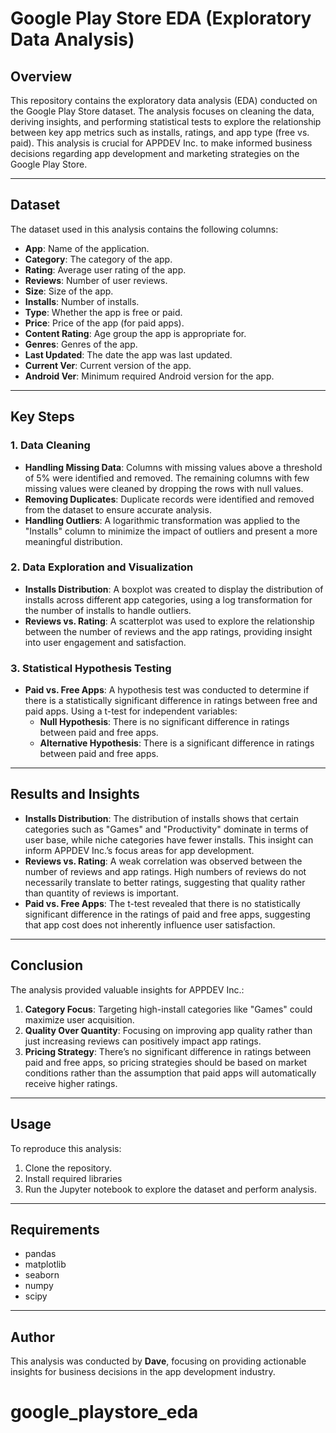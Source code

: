 # Google Play Store EDA (Exploratory Data Analysis)

## Overview

This repository contains the exploratory data analysis (EDA) conducted on the Google Play Store dataset. The analysis focuses on cleaning the data, deriving insights, and performing statistical tests to explore the relationship between key app metrics such as installs, ratings, and app type (free vs. paid). This analysis is crucial for APPDEV Inc. to make informed business decisions regarding app development and marketing strategies on the Google Play Store.

---

## Dataset

The dataset used in this analysis contains the following columns:
- **App**: Name of the application.
- **Category**: The category of the app.
- **Rating**: Average user rating of the app.
- **Reviews**: Number of user reviews.
- **Size**: Size of the app.
- **Installs**: Number of installs.
- **Type**: Whether the app is free or paid.
- **Price**: Price of the app (for paid apps).
- **Content Rating**: Age group the app is appropriate for.
- **Genres**: Genres of the app.
- **Last Updated**: The date the app was last updated.
- **Current Ver**: Current version of the app.
- **Android Ver**: Minimum required Android version for the app.

---

## Key Steps

### 1. Data Cleaning
- **Handling Missing Data**: Columns with missing values above a threshold of 5% were identified and removed. The remaining columns with few missing values were cleaned by dropping the rows with null values.
- **Removing Duplicates**: Duplicate records were identified and removed from the dataset to ensure accurate analysis.
- **Handling Outliers**: A logarithmic transformation was applied to the "Installs" column to minimize the impact of outliers and present a more meaningful distribution.

### 2. Data Exploration and Visualization
- **Installs Distribution**: A boxplot was created to display the distribution of installs across different app categories, using a log transformation for the number of installs to handle outliers.
- **Reviews vs. Rating**: A scatterplot was used to explore the relationship between the number of reviews and the app ratings, providing insight into user engagement and satisfaction.

### 3. Statistical Hypothesis Testing
- **Paid vs. Free Apps**: A hypothesis test was conducted to determine if there is a statistically significant difference in ratings between free and paid apps. Using a t-test for independent variables:
  - **Null Hypothesis**: There is no significant difference in ratings between paid and free apps.
  - **Alternative Hypothesis**: There is a significant difference in ratings between paid and free apps.

---

## Results and Insights

- **Installs Distribution**: The distribution of installs shows that certain categories such as "Games" and "Productivity" dominate in terms of user base, while niche categories have fewer installs. This insight can inform APPDEV Inc.’s focus areas for app development.
- **Reviews vs. Rating**: A weak correlation was observed between the number of reviews and app ratings. High numbers of reviews do not necessarily translate to better ratings, suggesting that quality rather than quantity of reviews is important.
- **Paid vs. Free Apps**: The t-test revealed that there is no statistically significant difference in the ratings of paid and free apps, suggesting that app cost does not inherently influence user satisfaction.

---

## Conclusion

The analysis provided valuable insights for APPDEV Inc.:
1. **Category Focus**: Targeting high-install categories like "Games" could maximize user acquisition.
2. **Quality Over Quantity**: Focusing on improving app quality rather than just increasing reviews can positively impact app ratings.
3. **Pricing Strategy**: There’s no significant difference in ratings between paid and free apps, so pricing strategies should be based on market conditions rather than the assumption that paid apps will automatically receive higher ratings.

---

## Usage

To reproduce this analysis:
1. Clone the repository.
2. Install required libraries 
3. Run the Jupyter notebook to explore the dataset and perform analysis.

---

## Requirements

- pandas
- matplotlib
- seaborn
- numpy
- scipy

---

## Author

This analysis was conducted by **Dave**, focusing on providing actionable insights for business decisions in the app development industry.

# google_playstore_eda
